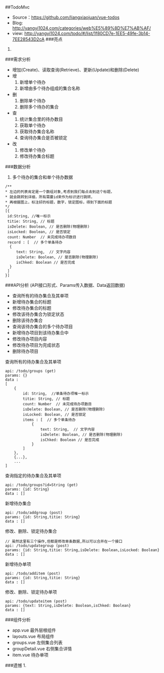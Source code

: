 ##TodoMvc
- Source：https://github.com/liangxiaojuan/vue-todos
- Blog: http://yangyi1024.com/categories/web%E5%89%8D%E7%AB%AF/
- view: http://yangyi1024.com/todo/#/list/1f80CD7e-1EE5-49fe-3b14-7EE28543D2cA
###亮点
1. 


###需求分析
- 增加(Create)、读取查询(Retrieve)、更新(Update)和删除(Delete)
- 增
	1. 新增单个待办
	2. 新增由多个待办组成的集合名称
- 删
	1. 删除单个待办
	2. 删除多个待办的集合
- 查
	1. 统计集合里的待办数目
	2. 获取单个待办
	3. 获取待办集合名称
	4. 查询待办集合是否被锁定
- 改
	1. 修改单个待办
	2. 修改待办集合标题

###数据分析
1. 多个待办的集合和单个待办数据
```
/**
* 左边的列表肯定是一个数组对象,考虑到我们每点击到这个标题，
* 就会跳转到详细，所有需要id来作为标识进行跳转，
* 再根据图上，标注好的标题，数字，锁定图标，得到下面的标题
*/
[{
 id:String, //唯一标示
 titie: String, // 标题
 isDelete: Boolean, // 是否删除(物理删除)
 isLocked: Boolean, // 是否锁定
 count: Number  // 未完成待办项数目
 record : [  // 多个单条待办
  {
     text: String,  // 文字内容
     isDelete: Boolean, // 是否删除(物理删除)
     isChked: Boolean // 是否完成
  }
 ]
}]
```
###API分析
(API接口形式、Params传入数据、Data返回数据)

+ 查询所有的待办集合及其单项
+ 新增待办集合的标题
+ 修改待办集合的标题
+ 修改该待办集合为锁定状态
+ 删除该待办集合
+ 查询该待办集合的多个待办项目
+ 新增待办项目到该待办集合中
+ 修改待办项目内容
+ 修改待办项目为完成状态
+ 删除待办项目

查询所有的待办集合及其单项
```
api: /todo/groups (get)
params: {}
data : 
[
	{
		id: String,  //单条待办项唯一标示
		titie: String, // 标题
		count: Number  // 未完成待办项数目
		isDelete: Boolean, // 是否删除(物理删除)
		isLocked: Boolean, // 是否锁定
		items : [  // 多个单条待办
			{
				text: String,  // 文字内容
				isDelete: Boolean, // 是否删除(物理删除)
				isChked: Boolean // 是否完成
			}
		]
	},
	{...},
	...
]
```

查询指定的待办集合及其单项
```
api: /todo/groups?id=String (get)
params: {id: String}
data : []
```

新增待办集合
```
api: /todo/addgroup (post)
params: {id: String,titie: String}
data : []
```

修改、删除、锁定待办集合
```
// 虽然这里有三个操作,但都是修改单条数据,所以可以合并在一个接口
api: /todo/updategroup (post)
params: {id: String,titie: String,isDelete: Boolean,isLocked: Boolean}
data : []
```

新增待办单项
```
api: /todo/additem (post)
params: {id: String,titie: String}
data : []
```

修改、删除、锁定待办单项
```
api: /todo/updateitem (post)
params: {text: String,isDelete: Boolean,isChked: Boolean}
data : []
```

###组件分析
- app.vue 最外层根组件
- layouts.vue 布局组件
- groups.vue 左侧集合列表
- groupDetail.vue 右侧集合详情
- item.vue 待办单项











###遗憾
1. 

